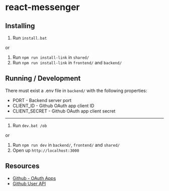# react-messenger

## Installing

1. Run `install.bat`

or

1. Run `npm run install-link` in `shared/`
2. Run `npm run install-link` in `frontend/` and `backend/`

## Running / Development

There must exist a .env file in `backend/` with the following properties:
- PORT - Backend server port
- CLIENT_ID - Github OAuth app client ID
- CLIENT_SECRET - Github OAuth app client secret

---

1. Run `dev.bat /ob`

or

1. Run `npm run dev` in `backend/`, `frontend/` and `shared/`
2. Open up `http://localhost:3000`

## Resources

- [Github - OAuth Apps](https://docs.github.com/en/apps/oauth-apps)
- [Github User API](https://docs.github.com/en/rest/users?apiVersion=2022-11-28)
